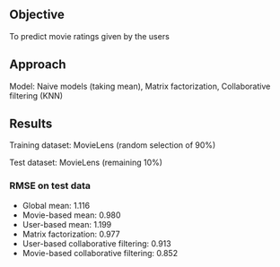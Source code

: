## Objective
To predict movie ratings given by the users

## Approach
Model: Naive models (taking mean), Matrix factorization, Collaborative filtering (KNN)

## Results
Training dataset: MovieLens (random selection of 90%)

Test dataset: MovieLens (remaining 10%)

### RMSE on test data
- Global mean: 1.116
- Movie-based mean: 0.980
- User-based mean: 1.199
- Matrix factorization: 0.977
- User-based collaborative filtering: 0.913
- Movie-based collaborative filtering: 0.852
